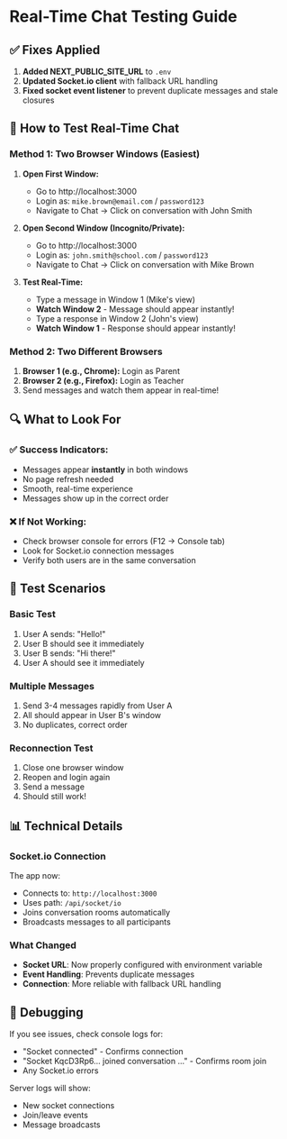 # Real-Time Chat Testing Guide

## ✅ Fixes Applied

1. **Added NEXT_PUBLIC_SITE_URL** to `.env`
2. **Updated Socket.io client** with fallback URL handling
3. **Fixed socket event listener** to prevent duplicate messages and stale closures

## 🧪 How to Test Real-Time Chat

### Method 1: Two Browser Windows (Easiest)

1. **Open First Window:**
   - Go to http://localhost:3000
   - Login as: `mike.brown@email.com` / `password123`
   - Navigate to Chat → Click on conversation with John Smith

2. **Open Second Window (Incognito/Private):**
   - Go to http://localhost:3000
   - Login as: `john.smith@school.com` / `password123`
   - Navigate to Chat → Click on conversation with Mike Brown

3. **Test Real-Time:**
   - Type a message in Window 1 (Mike's view)
   - **Watch Window 2** - Message should appear instantly!
   - Type a response in Window 2 (John's view)
   - **Watch Window 1** - Response should appear instantly!

### Method 2: Two Different Browsers

1. **Browser 1 (e.g., Chrome):** Login as Parent
2. **Browser 2 (e.g., Firefox):** Login as Teacher
3. Send messages and watch them appear in real-time!

## 🔍 What to Look For

### ✅ Success Indicators:
- Messages appear **instantly** in both windows
- No page refresh needed
- Smooth, real-time experience
- Messages show up in the correct order

### ❌ If Not Working:
- Check browser console for errors (F12 → Console tab)
- Look for Socket.io connection messages
- Verify both users are in the same conversation

## 🎯 Test Scenarios

### Basic Test
1. User A sends: "Hello!"
2. User B should see it immediately
3. User B sends: "Hi there!"
4. User A should see it immediately

### Multiple Messages
1. Send 3-4 messages rapidly from User A
2. All should appear in User B's window
3. No duplicates, correct order

### Reconnection Test
1. Close one browser window
2. Reopen and login again
3. Send a message
4. Should still work!

## 📊 Technical Details

### Socket.io Connection
The app now:
- Connects to: `http://localhost:3000`
- Uses path: `/api/socket/io`
- Joins conversation rooms automatically
- Broadcasts messages to all participants

### What Changed
- **Socket URL**: Now properly configured with environment variable
- **Event Handling**: Prevents duplicate messages
- **Connection**: More reliable with fallback URL handling

## 🐛 Debugging

If you see issues, check console logs for:
- "Socket connected" - Confirms connection
- "Socket KqcD3Rp6... joined conversation ..." - Confirms room join
- Any Socket.io errors

Server logs will show:
- New socket connections
- Join/leave events
- Message broadcasts
